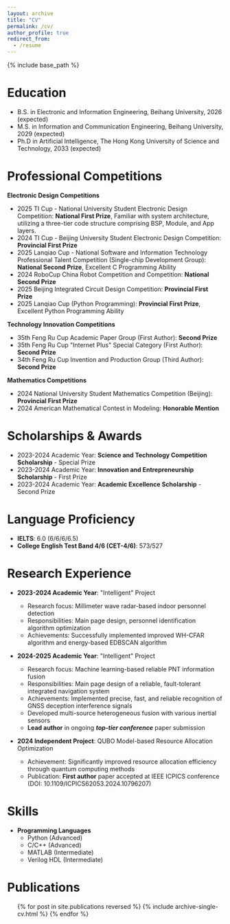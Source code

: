 ```yaml
---
layout: archive
title: "CV"
permalink: /cv/
author_profile: true
redirect_from:
  - /resume
---
```


{% include base_path %}

Education
======
* B.S. in Electronic and Information Engineering, Beihang University, 2026 (expected)
* M.S. in Information and Communication Engineering, Beihang University, 2029 (expected)
* Ph.D in Artificial Intelligence, The Hong Kong University of Science and Technology, 2033 (expected)

Professional Competitions
======

**Electronic Design Competitions**
* 2025 TI Cup - National University Student Electronic Design Competition: **National First Prize**, Familiar with system architecture, utilizing a three-tier code structure comprising BSP, Module, and App layers.
* 2024 TI Cup - Beijing University Student Electronic Design Competition: **Provincial First Prize**
* 2025 Lanqiao Cup - National Software and Information Technology Professional Talent Competition (Single-chip Development Group): **National Second Prize**, Excellent C Programming Ability
* 2024 RoboCup China Robot Competition and Competition: **National Second Prize**
* 2025 Beijing Integrated Circuit Design Competition: **Provincial First Prize**
* 2025 Lanqiao Cup (Python Programming): **Provincial First Prize**, Excellent Python Programming Ability

**Technology Innovation Competitions**
* 35th Feng Ru Cup Academic Paper Group (First Author): **Second Prize**
* 35th Feng Ru Cup "Internet Plus" Special Category (First Author): **Second Prize**
* 34th Feng Ru Cup Invention and Production Group (Third Author): **Second Prize**

**Mathematics Competitions**
* 2024 National University Student Mathematics Competition (Beijing): **Provincial First Prize**
* 2024 American Mathematical Contest in Modeling: **Honorable Mention**
  
Scholarships & Awards
======
* 2023-2024 Academic Year: **Science and Technology Competition Scholarship** - Special Prize
* 2023-2024 Academic Year: **Innovation and Entrepreneurship Scholarship** - First Prize
* 2023-2024 Academic Year: **Academic Excellence Scholarship** - Second Prize

Language Proficiency
======
* **IELTS**: 6.0 (6/6/6/6.5)
* **College English Test Band 4/6 (CET-4/6)**: 573/527

Research Experience
======
* **2023-2024 Academic Year**: "Intelligent" Project
  * Research focus: Millimeter wave radar-based indoor personnel detection
  * Responsibilities: Main page design, personnel identification algorithm optimization
  * Achievements: Successfully implemented improved WH-CFAR algorithm and energy-based EDBSCAN algorithm

* **2024-2025 Academic Year**: "Intelligent" Project  
  * Research focus: Machine learning-based reliable PNT information fusion
  * Responsibilities: Main page design of a reliable, fault-tolerant integrated navigation system
  * Achievements: Implemented precise, fast, and reliable recognition of GNSS deception interference signals
  * Developed multi-source heterogeneous fusion with various inertial sensors
  * **Lead author** in ongoing ***top-tier conference*** paper submission

* **2024 Independent Project**: QUBO Model-based Resource Allocation Optimization
  * Achievement: Significantly improved resource allocation efficiency through quantum computing methods
  * Publication: **First author** paper accepted at IEEE ICPICS conference (DOI: 10.1109/ICPICS62053.2024.10796207)

Skills
======
* **Programming Languages**
  * Python (Advanced)
  * C/C++ (Advanced) 
  * MATLAB (Intermediate)
  * Verilog HDL (Intermediate)



Publications
======
  <ul>{% for post in site.publications reversed %}
    {% include archive-single-cv.html %}
  {% endfor %}</ul>
  
